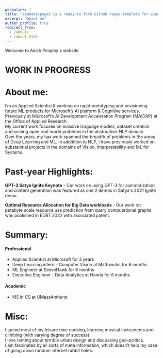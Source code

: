 ```yaml
---
permalink: /
title: "academicpages is a ready-to-fork GitHub Pages template for academic personal websites"
excerpt: "About me"
author_profile: true
redirect_from: 
  - /about/
  - /about.html
---
```


Welcome to Anish Pimpley's website

WORK IN PROGRESS
=====

About me:
======
I’m an Applied Scientist II working on rapid prototyping and envisioning future ML products for Microsoft’s AI platform & Cognitive services.               
Previously at Microsoft’s AI Development Acceleration Program (MAIDAP) at the Office of Applied Research.                  
My current work focuses on massive language models, dataset creation and solving open real-world problems in the abstractive-NLP domain.               
Over the years, my has work spanned the breadth of problems in the areas of Deep Learning and ML. In additition to NLP, I have previously worked on substaintial projects in the domains of Vision, Interpretability and ML for Systems.

Past-year Highlights:
=====

**GPT-3 Satya Ignite Keynote** - Our work on using GPT-3 for summarization and content generation was featured as one 2 demos in Satya's 2021 Ignite demo.

**Optimal Resource Allocation for Big Data workloads** -  Our work on petabyte scale resource use prediction from query computational graphs was published in EDBT 2022 with associated patent. 

Summary:
=====
#### Professional
* Applied Scientist at Microsoft for 3 years
* Deep Learning intern - Computer Vision at Mathworks for 8 months
* ML Engineer at SenseHawk for 6 months
* Executive Engineer - Data Analytics at Honda for 6 months 
#### Academic
* MS in CS at UMassAmherst

Misc:
=====
I spend most of my leisure time cooking, learning musical instruments and climbing (with varying degree of success).                
I love ranting about terrible urban design and discussing geo-politics.                   
I am fascinated by all sorts of meta information, which doesn’t help my case of going down random internet rabbit holes.